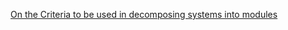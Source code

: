 [On the Criteria to be used in decomposing systems into modules](1972.Parnas)

[1972.Parnas]: https://www.cs.umd.edu/class/spring2003/cmsc838p/Design/criteria.pdf
